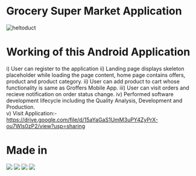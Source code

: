 # Grocery Super Market Application

![heltoduct](https://drive.google.com/file/d/1GFWiJPB-Pgk_s4bLt29XtZcCR6qip22-/view?usp=sharing)


# Working of this Android Application

i)   User can register to the application
ii)  Landing page displays skeleton placeholder while loading the page content, home page contains offers, product and product category. 
ii)  User can add product to cart whose functionality is same as Groffers Mobile App.
iii) User can visit orders and recieve notification on order status change.
iv) Performed software development lifecycle including the Quality Analysis, Development and Production.  
v)  Visit Application:-https://drive.google.com/file/d/15aYaGaS1UmM3uPY4ZyPrX-ou7Wls0zP2/view?usp=sharing     


# Made in
![](https://img.shields.io/badge/Framework-ReactNative-informational?style=flat&logo=<LOGO_NAME>&logoColor=white&color=2bbc8a) 
![](https://img.shields.io/badge/Database-MongoDb-informational?style=flat&logo=<LOGO_NAME>&logoColor=white&color=2bbc8a) 
![](https://img.shields.io/badge/Storage-Firebase-informational?style=flat&logo=<LOGO_NAME>&logoColor=white&color=2bbc8a) 
![](https://img.shields.io/badge/Backend-Expressjs-informational?style=flat&logo=<LOGO_NAME>&logoColor=white&color=2bbc8a)

